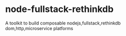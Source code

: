 # node-fullstack-rethinkdb
A toolkit to build composable nodejs,fullstack,rethinkdb dom,http,microservice platforms

